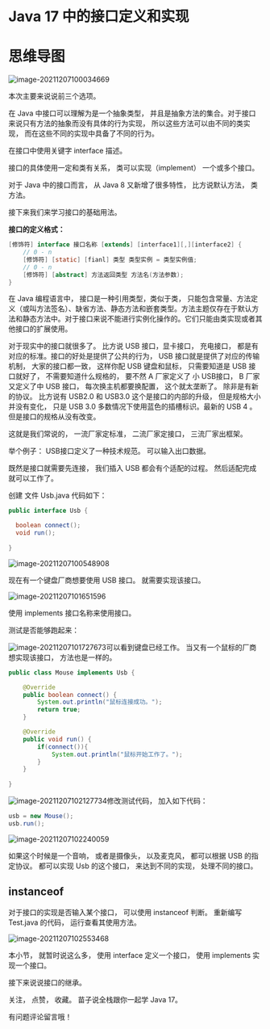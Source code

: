 # Java 17 中的接口定义和实现

# 思维导图

![image-20211207100034669](https://cdn.jsdelivr.net/gh/xymiao/xymiaocdn/res/2021/202112/image-20211207100034669.png)

本次主要来说说前三个选项。

在 Java 中接口可以理解为是一个抽象类型， 并且是抽象方法的集合。对于接口来说只有方法的抽象而没有具体的行为实现， 所以这些方法可以由不同的类实现， 而在这些不同的实现中具备了不同的行为。

在接口中使用关键字 interface 描述。

接口的具体使用一定和类有关系， 类可以实现（implement） 一个或多个接口。

对于 Java 中的接口而言， 从 Java 8 又新增了很多特性， 比方说默认方法， 类方法。

接下来我们来学习接口的基础用法。

**接口的定义格式：**

```java
[修饰符] interface 接口名称 [extends] [interface1][,][interface2] {
    // 0 - n 
	[修饰符] [static] [fianl] 类型 类型实例 = 类型实例值;
    // 0 - n 
    [修饰符] [abstract] 方法返回类型 方法名(方法参数);
}
```

在 Java 编程语言中， 接口是一种引用类型，类似于类， 只能包含常量、方法定义（或叫方法签名）、缺省方法、静态方法和嵌套类型。方法主题仅存在于默认方法和静态方法中。对于接口来说不能进行实例化操作的。它们只能由类实现或者其他接口的扩展使用。

对于现实中的接口就很多了。 比方说 USB 接口，显卡接口， 充电接口， 都是有对应的标准。接口的好处是提供了公共的行为， USB 接口就是提供了对应的传输机制， 大家的接口都一致， 这样你配 USB 键盘和鼠标， 只需要知道是 USB 接口就好了， 不需要知道什么规格的， 要不然 A 厂家定义了 小 USB接口， B 厂家又定义了中 USB 接口， 每次换主机都要换配置， 这个就太垄断了。 除非是有新的协议。 比方说有 USB2.0 和 USB3.0 这个是接口的内部的升级， 但是规格大小并没有变化， 只是 USB 3.0 多数情况下使用蓝色的插槽标识。最新的 USB 4 。但是接口的规格从没有改变。

这就是我们常说的， 一流厂家定标准， 二流厂家定接口， 三流厂家出框架。 

举个例子： USB接口定义了一种技术规范。 可以输入出口数据。

既然是接口就需要先连接， 我们插入 USB 都会有个适配的过程。 然后适配完成就可以工作了。

创建 文件 Usb.java 代码如下：

```java
public interface Usb {

  boolean connect();
  void run();
  
}
```

![image-20211207100548908](https://cdn.jsdelivr.net/gh/xymiao/xymiaocdn/res/2021/202112/image-20211207100548908.png)

现在有一个键盘厂商想要使用 USB 接口。 就需要实现该接口。

![image-20211207101651596](https://cdn.jsdelivr.net/gh/xymiao/xymiaocdn/res/2021/202112/image-20211207101651596.png)

使用 implements 接口名称来使用接口。

测试是否能够跑起来：

![image-20211207101727673](https://cdn.jsdelivr.net/gh/xymiao/xymiaocdn/res/2021/202112/image-20211207101727673.png)可以看到键盘已经工作。 当又有一个鼠标的厂商想实现该接口， 方法也是一样的。

```java
public class Mouse implements Usb {

    @Override
    public boolean connect() {
        System.out.println("鼠标连接成功。");
        return true;
    }

    @Override
    public void run() {
        if(connect()){
            System.out.println("鼠标开始工作了。");
        }
    }
    
}
```

![image-20211207102127734](https://cdn.jsdelivr.net/gh/xymiao/xymiaocdn/res/2021/202112/image-20211207102127734.png)修改测试代码， 加入如下代码：

```java
usb = new Mouse();
usb.run();
```

![image-20211207102240059](https://cdn.jsdelivr.net/gh/xymiao/xymiaocdn/res/2021/202112/image-20211207102240059.png)

如果这个时候是一个音响， 或者是摄像头， 以及麦克风， 都可以根据 USB 的指定协议。 都可以实现 Usb 的这个接口， 来达到不同的实现， 处理不同的接口。 

## instanceof

对于接口的实现是否输入某个接口， 可以使用 instanceof 判断。 重新编写 Test.java 的代码， 运行查看其使用方法。

![image-20211207102553468](https://cdn.jsdelivr.net/gh/xymiao/xymiaocdn/res/2021/202112/image-20211207102553468.png)



本小节， 就暂时说这么多， 使用 interface 定义一个接口， 使用 implements 实现一个接口。

接下来说说接口的继承。 

关注， 点赞， 收藏。 苗子说全栈跟你一起学 Java 17。

有问题评论留言哦！